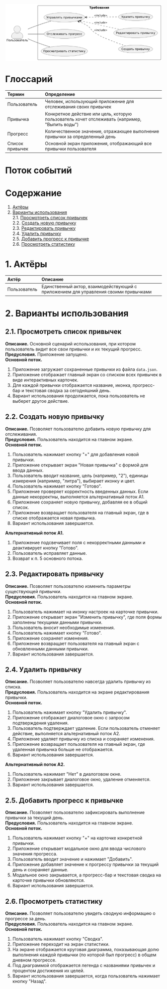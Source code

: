 ![Диаграмма вариантов использования](https://github.com/Chawotto/Momentum/blob/823efc64c31a9b7cefb6ef4cb3180cd8b7b6186a/diagrams/Images/use_case.png) 

# Глоссарий

| Термин | Определение |
|:--|:--|
| Пользователь | Человек, использующий приложение для отслеживания своих привычек |
| Привычка | Конкретное действие или цель, которую пользователь хочет отслеживать (например, "Выпить воды") |
| Прогресс | Количественное значение, отражающее выполнение привычки за определенный день |
| Список привычек | Основной экран приложения, отображающий все привычки пользователя |

# Поток событий

# Содержание
1. [Актёры](#actors)  
2. [Варианты использования](#use_case)  
   2.1. [Просмотреть список привычек](#view_habit_list)  
   2.2. [Создать новую привычку](#add_habit)  
   2.3. [Редактировать привычку](#edit_habit)  
   2.4. [Удалить привычку](#remove_habit)  
   2.5. [Добавить прогресс к привычке](#add_progress)  
   2.6. [Просмотреть статистику](#view_statistics)  

<a name="actors"/>

# 1. Актёры

| Актёр | Описание |
|:--|:--|
| Пользователь | Единственный актор, взаимодействующий с приложением для управления своими привычками |

<a name="use_case"/>

# 2. Варианты использования

<a name="view_habit_list"/>

## 2.1. Просмотреть список привычек

**Описание.** Основной сценарий использования, при котором пользователь видит все свои привычки и их текущий прогресс.  
**Предусловия.** Приложение запущено.  
**Основной поток.**
1. Приложение загружает сохраненные привычки из файла `data.json`.
2. Приложение отображает главный экран со списком всех привычек в виде интерактивных карточек.
3. Для каждой привычки отображается название, иконка, прогресс-бар и текстовая сводка за сегодняшний день.
4. Вариант использования продолжается, пока пользователь не выберет другое действие.

<a name="add_habit"/>

## 2.2. Создать новую привычку

**Описание.** Позволяет пользователю добавить новую привычку для отслеживания.  
**Предусловия.** Пользователь находится на главном экране.  
**Основной поток.**
1. Пользователь нажимает кнопку "+" для добавления новой привычки.
2. Приложение открывает экран "Новая привычка" с формой для ввода данных.
3. Пользователь вводит название, цель (например, "2"), единицы измерения (например, "литра"), выбирает иконку и цвет.
4. Пользователь нажимает кнопку "Готово".
5. Приложение проверяет корректность введенных данных. Если данные некорректны, выполняется альтернативный поток А1.
6. Приложение сохраняет новую привычку, добавляя ее в общий список.
7. Приложение возвращает пользователя на главный экран, где в списке отображается новая привычка.
8. Вариант использования завершается.

**Альтернативный поток А1.**
1. Приложение подсвечивает поля с некорректными данными и деактивирует кнопку "Готово".
2. Пользователь исправляет данные.
3. Возврат к п. 5 основного потока.

<a name="edit_habit"/>

## 2.3. Редактировать привычку

**Описание.** Позволяет пользователю изменить параметры существующей привычки.  
**Предусловия.** Пользователь находится на главном экране.  
**Основной поток.**
1. Пользователь нажимает на иконку настроек на карточке привычки.
2. Приложение открывает экран "Изменить привычку", где поля формы заполнены текущими данными привычки.
3. Пользователь вносит необходимые изменения.
4. Пользователь нажимает кнопку "Готово".
5. Приложение сохраняет изменения.
6. Приложение возвращает пользователя на главный экран с обновленными данными привычки.
7. Вариант использования завершается.

<a name="remove_habit"/>

## 2.4. Удалить привычку

**Описание.** Позволяет пользователю навсегда удалить привычку из списка.  
**Предусловия.** Пользователь находится на экране редактирования привычки.  
**Основной поток.**
1. Пользователь нажимает кнопку "Удалить привычку".
2. Приложение отображает диалоговое окно с запросом подтверждения удаления.
3. Пользователь подтверждает удаление. Если пользователь отменяет действие, выполняется альтернативный поток А2.
4. Приложение удаляет привычку из списка и сохраняет изменения.
5. Приложение возвращает пользователя на главный экран, где удаленная привычка больше не отображается.
6. Вариант использования завершается.

**Альтернативный поток А2.**
1. Пользователь нажимает "Нет" в диалоговом окне.
2. Приложение закрывает диалоговое окно, удаление отменяется.
3. Вариант использования завершается.

<a name="add_progress"/>

## 2.5. Добавить прогресс к привычке

**Описание.** Позволяет пользователю зафиксировать выполнение привычки за текущий день.  
**Предусловия.** Пользователь находится на главном экране.  
**Основной поток.**
1. Пользователь нажимает кнопку "+" на карточке конкретной привычки.
2. Приложение открывает модальное окно для ввода числового значения прогресса.
3. Пользователь вводит значение и нажимает "Добавить".
4. Приложение добавляет значение к прогрессу привычки за текущий день и сохраняет данные.
5. Модальное окно закрывается, а прогресс-бар и текстовая сводка на карточке привычки обновляются.
6. Вариант использования завершается.

<a name="view_statistics"/>

## 2.6. Просмотреть статистику

**Описание.** Позволяет пользователю увидеть сводную информацию о прогрессе за день.  
**Предусловия.** Пользователь находится на главном экране.  
**Основной поток.**
1. Пользователь нажимает кнопку "Сводка".
2. Приложение переходит на экран статистики.
3. На экране отображается круговая диаграмма, показывающая долю выполнения каждой привычки (по которой был прогресс) в общем дневном прогрессе.
4. Под диаграммой отображается легенда с названиями привычек и процентом достижения их целей.
5. Вариант использования завершается, когда пользователь нажимает кнопку "Назад".

